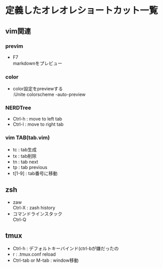 # 定義したオレオレショートカット一覧

## vim関連

### previm

* F7  
  markdownをプレビュー

### color

* color設定をpreviewする  
  :Unite colorscheme -auto-preview

### NERDTree

* Ctrl-h : move to left tab
* Ctrl-l : move to right tab

### vim TAB(tab.vim)

* tc : tab生成
* tx : tab削除
* tn : tab next
* tp : tab previous
* t[1-9] : tab番号に移動

## zsh

* zaw  
  Ctrl-X : zash history
* コマンドラインスタック  
  Ctrl-Q

## tmux
  * Ctrl-h : デフォルトキーバインド(ctrl-bが嫌だったの
  * r : .tmux.conf reload
  * Ctrl-tab or M-tab : window移動
